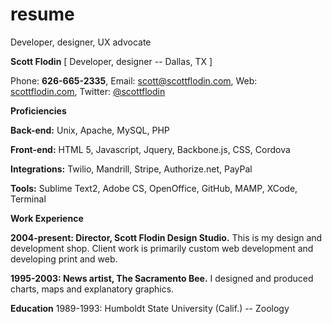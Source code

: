 # resume
Developer, designer, UX advocate


**Scott Flodin** [ Developer, designer -- Dallas, TX ]

Phone: **626-665-2335**, Email: [scott@scottflodin.com](mailto:scott@scottflodin.com "email"), Web: [scottflodin.com](http://scottflodin.com "website"), Twitter: [@scottflodin](http://twitter.com/scottflodin "twitter")


**Proficiencies**

**Back-end:** Unix, Apache, MySQL, PHP

**Front-end:** HTML 5, Javascript, Jquery, Backbone.js, CSS, Cordova

**Integrations:** Twilio, Mandrill, Stripe, Authorize.net, PayPal

**Tools:** Sublime Text2, Adobe CS, OpenOffice, GitHub, MAMP, XCode, Terminal


**Work Experience**

**2004-present: Director, Scott Flodin Design Studio.** This is my design and development shop. Client work is primarily custom web development and developing print and web.

**1995-2003: News artist, The Sacramento Bee.** I designed and produced charts, maps and explanatory graphics. 


**Education**
1989-1993: Humboldt State University (Calif.) -- Zoology
